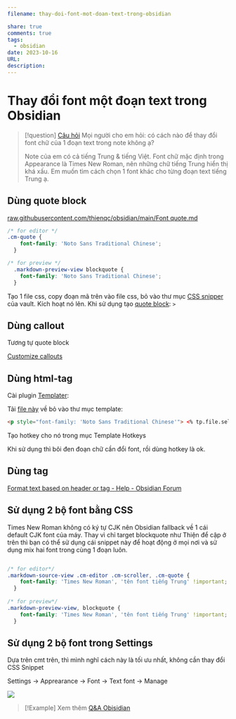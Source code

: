 ```yaml
---
filename: thay-doi-font-mot-doan-text-trong-obsidian

share: true
comments: true
tags:
  - obsidian
date: 2023-10-16
URL: 
description:
---
```

# Thay đổi font một đoạn text trong Obsidian

> [!question] [Câu hỏi](https://www.facebook.com/groups/obsidian.secondbrain/posts/722968966370575/)
> Mọi người cho em hỏi: có cách nào để thay đổi font chữ của 1 đoạn text trong note không ạ?
> 
> Note của em có cả tiếng Trung & tiếng Việt. Font chữ mặc định trong Appearance là Times New Roman, nên những chữ tiếng Trung hiển thị khá xấu. Em muốn tìm cách chọn 1 font khác cho từng đoạn text tiếng Trung ạ.
## Dùng quote block

[raw.githubusercontent.com/thienqc/obsidian/main/Font quote.md](https://raw.githubusercontent.com/thienqc/obsidian/main/Font%20quote.md)

```css
/* for editor */
.cm-quote {
    font-family: 'Noto Sans Traditional Chinese';
  }

/* for preview */
  .markdown-preview-view blockquote {
    font-family: 'Noto Sans Traditional Chinese';
  }
```

Tạo 1 file css, copy đoạn mã trên vào file css, bỏ vào thư mục [CSS snipper](https://help.obsidian.md/Extending+Obsidian/CSS+snippets) của vault. Kích hoạt nó lên.
Khi sử dụng tạo [quote block](https://help.obsidian.md/Editing+and+formatting/Basic+formatting+syntax#Quotes): `>`

## Dùng callout

Tương tự quote block

[Customize callouts](https://help.obsidian.md/Editing+and+formatting/Callouts#Customize+callouts)
## Dùng html-tag

Cài plugin [Templater](https://github.com/SilentVoid13/Templater):

Tải [file này](https://raw.githubusercontent.com/thienqc/obsidian/main/CN%20font%20template.md) về bỏ vào thư mục template: 

```html
<p style="font-family: 'Noto Sans Traditional Chinese'"> <% tp.file.selection() %> </p>
```

Tạo hotkey cho nó trong mục Template Hotkeys

Khi sử dụng thì bôi đen đoạn chữ cần đổi font, rồi dùng hotkey là ok.

## Dùng tag

[Format text based on header or tag - Help - Obsidian Forum](https://forum.obsidian.md/t/format-text-based-on-header-or-tag/33754/4)

## Sử dụng 2 bộ font bằng CSS

Times New Roman không có ký tự CJK nên Obsidian fallback về 1 cái default CJK font của máy. Thay vì chỉ target blockquote như Thiện để cập ở trên thì bạn có thể sử dụng cái snippet này để hoạt động ở mọi nơi và sử dụng mix hai font trong cùng 1 đoạn luôn.

```css

/* for editor*/
.markdown-source-view .cm-editor .cm-scroller, .cm-quote {
    font-family: 'Times New Roman', 'tên font tiếng Trung' !important; 
  }
 
/* for preview*/
.markdown-preview-view, blockquote {
    font-family: 'Times New Roman', 'tên font tiếng Trung' !important; 
  }
```

## Sử dụng 2 bộ font trong Settings

Dựa trên cmt trên, thì mình nghĩ cách này là tối ưu nhất, không cần thay đổi CSS Snippet

Settings → Apprearance → Font → Text font → Manage

![](https://i.imgur.com/0tumERv.png)



> [!Example] Xem thêm
> [Q&A Obisidian](./Q&A-obsidian.md)